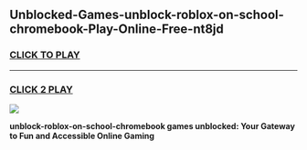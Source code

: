 
## Unblocked-Games-unblock-roblox-on-school-chromebook-Play-Online-Free-nt8jd
<h3>
<a href="https://premium76.site?title=unblock-roblox-on-school-chromebook&ref=26A">CLICK TO PLAY</a></h3>
<hr>

<h3>
<a href="https://premium76.site?title=unblock-roblox-on-school-chromebook&ref=26A">CLICK 2 PLAY</a>
  
</h3>

<a href="https://premium76.site?title=unblock-roblox-on-school-chromebook&ref=26A"><img src="https://clearcache.store/games.png"></a>


**unblock-roblox-on-school-chromebook games unblocked: Your Gateway to Fun and Accessible Online Gaming**
